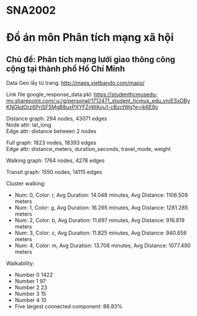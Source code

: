 # SNA2002
# Đồ án môn Phân tích mạng xã hội

## Chủ đề: Phân tích mạng lưới giao thông công cộng tại thành phố Hồ Chí Minh

Data Geo lấy từ trang: http://maps.vietbando.com/maps/

Link file google_response_data.pkl: https://studenthcmusedu-my.sharepoint.com/:u:/g/personal/1712471_student_hcmus_edu_vn/ESxDByKNGkdOrz6PriSF5MgB8uxPXYFZnWAou1-cBzctWg?e=ik6E9o

Distance graph: 294 nodes, 43071 edges\
Node attr: lat_long\
Edge attr: distance between 2 nodes

Full graph: 1823 nodes, 18393 edges\
Edge attr: distance_meters, duration_seconds, travel_mode, weight

Walking graph: 1764 nodes, 4278 edges

Transit graph: 1550 nodes, 14115 edges

Cluster walking:
- Num: 0, Color: r, Avg Duration:   14.048 minutes, Avg Distance: 1106.509 meters
- Num: 1, Color: g, Avg Duration:   16.265 minutes, Avg Distance: 1281.285 meters
- Num: 2, Color: b, Avg Duration:   11.697 minutes, Avg Distance:  916.819 meters
- Num: 3, Color: c, Avg Duration:   11.825 minutes, Avg Distance:  940.656 meters
- Num: 4, Color: m, Avg Duration:   13.706 minutes, Avg Distance: 1077.490 meters

Walkability:
- Number 0 1422
- Number 1 97
- Number 2 23
- Number 3 15
- Number 4 10
- Five largest connected component: 88.83%